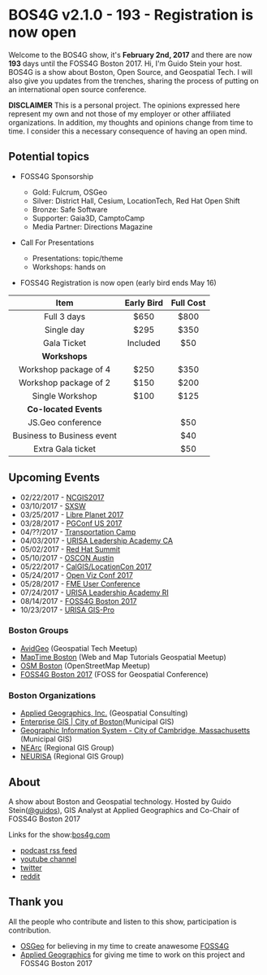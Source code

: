 # BOS4G v2.1.0 - 193 - Registration is now open

Welcome to the BOS4G show, it's **February 2nd, 2017** and there are now **193** days until the FOSS4G Boston 2017. Hi, I'm Guido Stein your host. BOS4G is a show about Boston, Open Source, and Geospatial Tech.  I will also give you updates from the trenches, sharing the process of putting on an international open source conference.

**DISCLAIMER** This is a personal project. The opinions expressed here represent my own and not those of my employer or other affiliated organizations. In addition, my thoughts and opinions change from time to time. I consider this a necessary consequence of having an open mind.

## Potential topics

- FOSS4G Sponsorship
  - Gold: Fulcrum, OSGeo
  - Silver: District Hall, Cesium, LocationTech, Red Hat Open Shift
  - Bronze: Safe Software
  - Supporter: Gaia3D, CamptoCamp
  - Media Partner: Directions Magazine

- Call For Presentations
  - Presentations: topic/theme
  - Workshops: hands on

- FOSS4G Registration is now open (early bird ends May 16)

| Item   |      Early Bird      |  Full Cost |
|:-:|:-:|:-:|
| Full 3 days |  $650 | $800 |
| Single day |    $295   |   $350 |
| Gala Ticket | Included |    $50 |
| **Workshops** | | |
| Workshop package of 4	| $250 | $350 |
| Workshop package of 2 | $150 | $200 |
| Single Workshop | $100 | $125 |
| **Co-located Events** | | |
| JS.Geo conference| | $50 |
| Business to Business event | | $40 |
| Extra Gala ticket | | $50 |


## Upcoming Events

- 02/22/2017 - [NCGIS2017](http://ncgisconference.com)
- 03/10/2017 - [SXSW](https://www.sxsw.com)
- 03/25/2017 - [Libre Planet 2017](https://libreplanet.org/2017)
- 03/28/2017 - [PGConf US 2017](http://www.pgconf.us/conferences/2017)
- 04/??/2017 - [Transportation Camp](http://transportationcamp.org)
- 04/03/2017 - [URISA Leadership Academy CA](http://www.urisa.org/education-events/urisa-leadership-academy/)
- 05/02/2017 - [Red Hat Summit](https://www.redhat.com/en/summit/2017)
- 05/10/2017 - [OSCON Austin](http://conferences.oreilly.com/oscon/oscon-tx)
- 05/22/2017 - [CalGIS/LocationCon 2017](https://calgis2017.locationcon.org/)
- 05/24/2017 - [Open Viz Conf 2017](https://openvisconf.com/#register)
- 05/28/2017 - [FME User Conference](https://fmeuc.com)
- 07/24/2017 - [URISA Leadership Academy RI](http://www.urisa.org/education-events/urisa-leadership-academy/)
- 08/14/2017 - [FOSS4G Boston 2017](http://2017.foss4g.org/)
- 10/23/2017 - [URISA GIS-Pro](http://www.urisa.org/education-events/gis-pro-2017/)

### Boston Groups

- [AvidGeo](http://www.avidgeo.com) (Geospatial Tech Meetup)
- [MapTime Boston](http://www.meetup.com/Maptime-Boston) (Web and Map Tutorials Geospatial Meetup)
- [OSM Boston](http://www.meetup.com/OpenStreetMap-Boston) (OpenStreetMap Meetup)
- [FOSS4G Boston 2017](http://2017.foss4g.org) (FOSS for Geospatial Conference)

### Boston Organizations

- [Applied Geographics, Inc.](www.appgeo.com) (Geospatial Consulting)
- [Enterprise GIS | City of Boston](https://www.cityofboston.gov/maps/)(Municipal GIS)
- [Geographic Information System - City of Cambridge, Massachusetts](http://www.cambridgema.gov/GIS/) (Municipal GIS)
- [NEArc](http://www.northeastarc.org/) (Regional GIS Group)
- [NEURISA](http://www.neurisa.org/) (Regional GIS Group)

## About

A show about Boston and Geospatial technology. Hosted by Guido Stein([@guidos](http://www.twitter.com/guidos)), GIS Analyst at Applied Geographics and Co-Chair of FOSS4G Boston 2017

Links for the show:[bos4g.com](http://bos4g.com)

- [podcast rss feed](http://feeds.soundcloud.com/users/soundcloud:users:208014781/sounds.rss)
- [youtube channel](https://www.youtube.com/channel/UCZaniYbhIE23wmZU48-XgQg)
- [twitter](http://www.twitter.com/guidos)
- [reddit](https://www.reddit.com/r/bos4g)

## Thank you

All the people who contribute and listen to this show, participation is contribution.

- [OSGeo](http://www.osgeo.org/) for believing in my time to create anawesome [FOSS4G](http://foss4g.org)
- [Applied Geographics](http://appgeo.com) for giving me time to work on this project and FOSS4G Boston 2017

